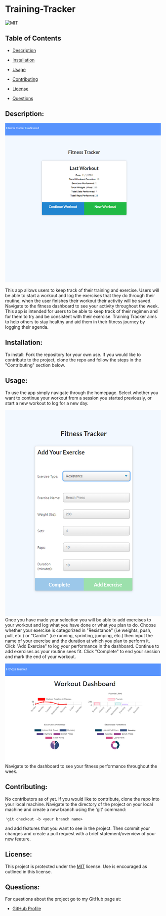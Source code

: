   # Training-Tracker

  [![MIT](https://img.shields.io/badge/License-MIT-yellow.svg)](https://opensource.org/licenses/MIT)

  ## Table of Contents

   * [Description](#description) 

   * [Installation](#installation) 

   * [Usage](#usage) 

   * [Contributing](#contributing) 

   * [License](#license) 

   * [Questions](#questions) 


  ## Description:
  ![](./public/assets/img/index.PNG)

  This app allows users to keep track of their training and exercise. Users will be able to start a workout and log the exercises that they do through their routine, when the user finishes their workout their activity will be saved. Navigate to the fitness dashboard to see your activity throughout the week. This app is intended for users to be able to keep track of their regimen and for them to try and be consistent with their exercise. Training Tracker aims to help others to stay healthy and aid them in their fitness journey by logging their agenda.
  ## Installation: 
  To install: Fork the repository for your own use. If you would like to contribute to the project, clone the repo and follow the steps in the "Contributing" section below.
  ## Usage:
  To use the app simply navigate through the homepage. Select whether you want to continue your workout from a session you started previously, or start a new workout to log for a new day. 
  
  ![](./public/assets/img/addWorkout.png)
  Once you have made your selection you will be able to add exercises to your workout and log what you have done or what you plan to do. Choose whether your exercise is categorized in "Resistance" (i.e weights, push, pull, etc.) or "Cardio" (i.e running, sprinting, jumping, etc.) then input the name of your exercise and the duration at which you plan to perform it. Click "Add Exercise" to log your performance in the dashboard. Continue to add exercises as your routine sees fit. Click "Complete" to end your session and mark the end of your workout. 
  
  ![](./public/assets/img/dashboard.png)
  Navigate to the dashboard to see your fitness performance throughout the week.
  ## Contributing: 
  No contributors as of yet. 
  If you would like to contribute, clone the repo into your local machine. Navigate to the directory of the project on your local machine and create a new branch using the 'git' command:
  
    'git checkout -b <your branch name>
  
  and add features that you want to see in the project. Then commit your changes and create a pull request with a brief statement/overview of your new feature.
  ## License:  

  This project is protected under the [MIT](https://opensource.org/licenses/MIT) license. Use is encouraged as outlined in this license.

  ## Questions: 
  For questions about the project go to my GitHub page at:

  * [GitHub Profile](https://github.com/Nardacyon)
